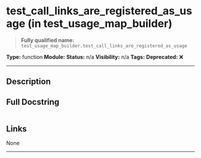 # test_call_links_are_registered_as_usage (in test_usage_map_builder)
> **Fully qualified name:** `test_usage_map_builder.test_call_links_are_registered_as_usage`

**Type:** function
**Module:** 
**Status:** n/a
**Visibility:** n/a
**Tags:** 
**Deprecated:** ❌

---

## Description


## Full Docstring
```

```

## Links
None

---
